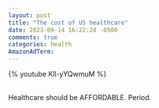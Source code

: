 ```yaml
---
layout: post
title: "The cost of US healthcare"
date: 2023-09-14 16:22:24 -0500
comments: true
categories: health
AmazonAdTerm:
---
```

{% youtube Kll-yYQwmuM %}
<br><br>

Healthcare should be AFFORDABLE. Period. 
